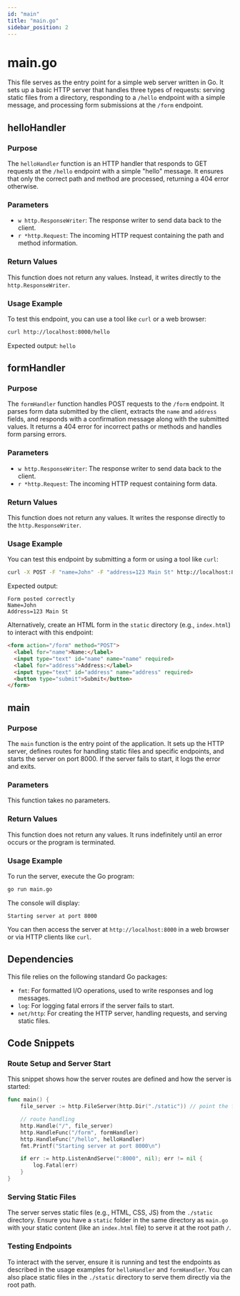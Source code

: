 ```yaml
---
id: "main"
title: "main.go"
sidebar_position: 2
---
```


# main.go

This file serves as the entry point for a simple web server written in Go. It sets up a basic HTTP server that handles three types of requests: serving static files from a directory, responding to a `/hello` endpoint with a simple message, and processing form submissions at the `/form` endpoint.

## helloHandler

### Purpose
The `helloHandler` function is an HTTP handler that responds to GET requests at the `/hello` endpoint with a simple "hello" message. It ensures that only the correct path and method are processed, returning a 404 error otherwise.

### Parameters
- `w http.ResponseWriter`: The response writer to send data back to the client.
- `r *http.Request`: The incoming HTTP request containing the path and method information.

### Return Values
This function does not return any values. Instead, it writes directly to the `http.ResponseWriter`.

### Usage Example
To test this endpoint, you can use a tool like `curl` or a web browser:
```bash
curl http://localhost:8000/hello
```
Expected output: `hello`

## formHandler

### Purpose
The `formHandler` function handles POST requests to the `/form` endpoint. It parses form data submitted by the client, extracts the `name` and `address` fields, and responds with a confirmation message along with the submitted values. It returns a 404 error for incorrect paths or methods and handles form parsing errors.

### Parameters
- `w http.ResponseWriter`: The response writer to send data back to the client.
- `r *http.Request`: The incoming HTTP request containing form data.

### Return Values
This function does not return any values. It writes the response directly to the `http.ResponseWriter`.

### Usage Example
You can test this endpoint by submitting a form or using a tool like `curl`:
```bash
curl -X POST -F "name=John" -F "address=123 Main St" http://localhost:8000/form
```
Expected output:
```
Form posted correctly
Name=John
Address=123 Main St
```

Alternatively, create an HTML form in the `static` directory (e.g., `index.html`) to interact with this endpoint:
```html
<form action="/form" method="POST">
  <label for="name">Name:</label>
  <input type="text" id="name" name="name" required>
  <label for="address">Address:</label>
  <input type="text" id="address" name="address" required>
  <button type="submit">Submit</button>
</form>
```

## main

### Purpose
The `main` function is the entry point of the application. It sets up the HTTP server, defines routes for handling static files and specific endpoints, and starts the server on port 8000. If the server fails to start, it logs the error and exits.

### Parameters
This function takes no parameters.

### Return Values
This function does not return any values. It runs indefinitely until an error occurs or the program is terminated.

### Usage Example
To run the server, execute the Go program:
```bash
go run main.go
```
The console will display:
```
Starting server at port 8000
```
You can then access the server at `http://localhost:8000` in a web browser or via HTTP clients like `curl`.

## Dependencies
This file relies on the following standard Go packages:
- `fmt`: For formatted I/O operations, used to write responses and log messages.
- `log`: For logging fatal errors if the server fails to start.
- `net/http`: For creating the HTTP server, handling requests, and serving static files.

## Code Snippets

### Route Setup and Server Start
This snippet shows how the server routes are defined and how the server is started:
```go
func main() {
    file_server := http.FileServer(http.Dir("./static")) // point the file server to the static files

    // route handling
    http.Handle("/", file_server)
    http.HandleFunc("/form", formHandler)
    http.HandleFunc("/hello", helloHandler)
    fmt.Printf("Starting server at port 8000\n")

    if err := http.ListenAndServe(":8000", nil); err != nil {
        log.Fatal(err)
    }
}
```

### Serving Static Files
The server serves static files (e.g., HTML, CSS, JS) from the `./static` directory. Ensure you have a `static` folder in the same directory as `main.go` with your static content (like an `index.html` file) to serve it at the root path `/`.

### Testing Endpoints
To interact with the server, ensure it is running and test the endpoints as described in the usage examples for `helloHandler` and `formHandler`. You can also place static files in the `./static` directory to serve them directly via the root path.